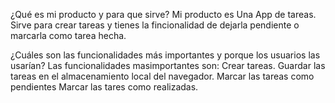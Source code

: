 ¿Qué es mi producto y para que sirve?
Mi producto es Una App de tareas.
Sirve para crear tareas y tienes la fincionalidad de dejarla pendiente o marcarla como tarea hecha.

¿Cuáles son las funcionalidades más importantes y porque los usuarios las usarían?
Las funcionalidades masimportantes son:
Crear tareas.
Guardar las tareas en el almacenamiento local del navegador.
Marcar las tareas como pendientes
Marcar las tares como realizadas.
